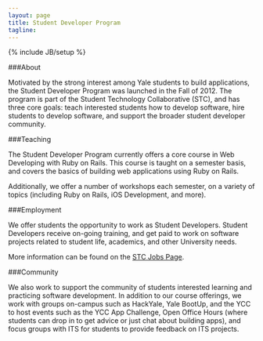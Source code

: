 ```yaml
---
layout: page
title: Student Developer Program
tagline: 
---
```

{% include JB/setup %}
 
###About
 
Motivated by the strong interest among Yale students to build applications, the Student Developer Program was launched in the Fall of 2012. The program is part of the Student Technology Collaborative (STC), and has three core goals: teach interested students how to develop software, hire students to develop software, and support the broader student developer community.
 
###Teaching
 
The Student Developer Program currently offers a core course in Web Developing with Ruby on Rails. This course is taught on a semester basis, and covers the basics of building web applications using Ruby on Rails.
 
Additionally, we offer a number of workshops each semester, on a variety of topics (including Ruby on Rails, iOS Development, and more).
 
###Employment
 
We offer students the opportunity to work as Student Developers. Student Developers receive on-going training, and get paid to work on software projects related to student life, academics, and other University needs.
 
More information can be found on the [STC Jobs Page](http://its.yale.edu/centers/student-technology-collaborative/jobs).
 
###Community
 
We also work to support the community of students interested learning and practicing software development. In addition to our course offerings, we work with groups on-campus such as HackYale, Yale BootUp, and the YCC to host events such as the YCC App Challenge, Open Office Hours (where students can drop in to get advice or just chat about building apps), and focus groups with ITS for students to provide feedback on ITS projects.